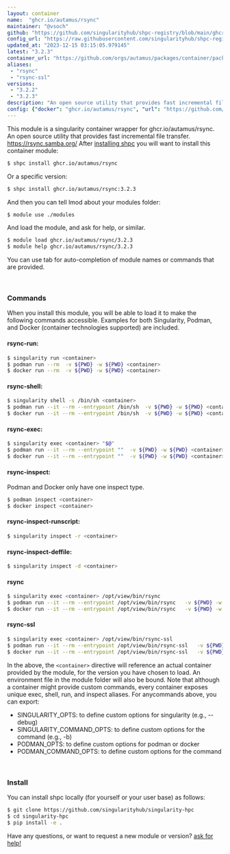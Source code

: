 ```yaml
---
layout: container
name:  "ghcr.io/autamus/rsync"
maintainer: "@vsoch"
github: "https://github.com/singularityhub/shpc-registry/blob/main/ghcr.io/autamus/rsync/container.yaml"
config_url: "https://raw.githubusercontent.com/singularityhub/shpc-registry/main/ghcr.io/autamus/rsync/container.yaml"
updated_at: "2023-12-15 03:15:05.979145"
latest: "3.2.3"
container_url: "https://github.com/orgs/autamus/packages/container/package/rsync"
aliases:
 - "rsync"
 - "rsync-ssl"
versions:
 - "3.2.2"
 - "3.2.3"
description: "An open source utility that provides fast incremental file transfer. https://rsync.samba.org/"
config: {"docker": "ghcr.io/autamus/rsync", "url": "https://github.com/orgs/autamus/packages/container/package/rsync", "maintainer": "@vsoch", "description": "An open source utility that provides fast incremental file transfer. https://rsync.samba.org/", "latest": {"3.2.3": "sha256:370c0624084a02e3d919cb17847bdad4f7b79d4258d016e3aaac0b4de49492b0"}, "tags": {"3.2.2": "sha256:99c4780710b1d844ca8998dea4c59b2d3b54c28ac206dc3ee580ca2c34f455d1", "3.2.3": "sha256:370c0624084a02e3d919cb17847bdad4f7b79d4258d016e3aaac0b4de49492b0"}, "aliases": {"rsync": "/opt/view/bin/rsync", "rsync-ssl": "/opt/view/bin/rsync-ssl"}}
---
```


This module is a singularity container wrapper for ghcr.io/autamus/rsync.
An open source utility that provides fast incremental file transfer. https://rsync.samba.org/
After [installing shpc](#install) you will want to install this container module:


```bash
$ shpc install ghcr.io/autamus/rsync
```

Or a specific version:

```bash
$ shpc install ghcr.io/autamus/rsync:3.2.3
```

And then you can tell lmod about your modules folder:

```bash
$ module use ./modules
```

And load the module, and ask for help, or similar.

```bash
$ module load ghcr.io/autamus/rsync/3.2.3
$ module help ghcr.io/autamus/rsync/3.2.3
```

You can use tab for auto-completion of module names or commands that are provided.

<br>

### Commands

When you install this module, you will be able to load it to make the following commands accessible.
Examples for both Singularity, Podman, and Docker (container technologies supported) are included.

#### rsync-run:

```bash
$ singularity run <container>
$ podman run --rm  -v ${PWD} -w ${PWD} <container>
$ docker run --rm  -v ${PWD} -w ${PWD} <container>
```

#### rsync-shell:

```bash
$ singularity shell -s /bin/sh <container>
$ podman run --it --rm --entrypoint /bin/sh  -v ${PWD} -w ${PWD} <container>
$ docker run --it --rm --entrypoint /bin/sh  -v ${PWD} -w ${PWD} <container>
```

#### rsync-exec:

```bash
$ singularity exec <container> "$@"
$ podman run --it --rm --entrypoint ""  -v ${PWD} -w ${PWD} <container> "$@"
$ docker run --it --rm --entrypoint ""  -v ${PWD} -w ${PWD} <container> "$@"
```

#### rsync-inspect:

Podman and Docker only have one inspect type.

```bash
$ podman inspect <container>
$ docker inspect <container>
```

#### rsync-inspect-runscript:

```bash
$ singularity inspect -r <container>
```

#### rsync-inspect-deffile:

```bash
$ singularity inspect -d <container>
```


#### rsync

```bash
$ singularity exec <container> /opt/view/bin/rsync
$ podman run --it --rm --entrypoint /opt/view/bin/rsync   -v ${PWD} -w ${PWD} <container> -c " $@"
$ docker run --it --rm --entrypoint /opt/view/bin/rsync   -v ${PWD} -w ${PWD} <container> -c " $@"
```


#### rsync-ssl

```bash
$ singularity exec <container> /opt/view/bin/rsync-ssl
$ podman run --it --rm --entrypoint /opt/view/bin/rsync-ssl   -v ${PWD} -w ${PWD} <container> -c " $@"
$ docker run --it --rm --entrypoint /opt/view/bin/rsync-ssl   -v ${PWD} -w ${PWD} <container> -c " $@"
```



In the above, the `<container>` directive will reference an actual container provided
by the module, for the version you have chosen to load. An environment file in the
module folder will also be bound. Note that although a container
might provide custom commands, every container exposes unique exec, shell, run, and
inspect aliases. For anycommands above, you can export:

 - SINGULARITY_OPTS: to define custom options for singularity (e.g., --debug)
 - SINGULARITY_COMMAND_OPTS: to define custom options for the command (e.g., -b)
 - PODMAN_OPTS: to define custom options for podman or docker
 - PODMAN_COMMAND_OPTS: to define custom options for the command

<br>

### Install

You can install shpc locally (for yourself or your user base) as follows:

```bash
$ git clone https://github.com/singularityhub/singularity-hpc
$ cd singularity-hpc
$ pip install -e .
```

Have any questions, or want to request a new module or version? [ask for help!](https://github.com/singularityhub/singularity-hpc/issues)